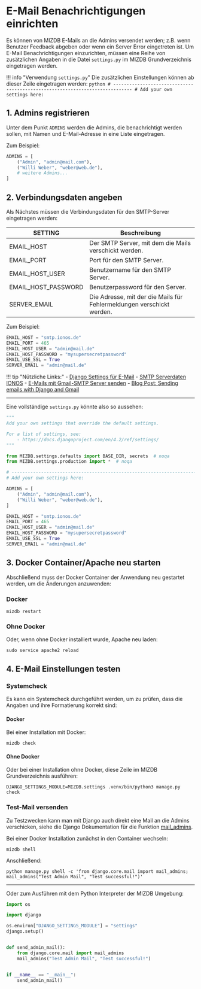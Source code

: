 E-Mail Benachrichtigungen einrichten
=======

Es können von MIZDB E-Mails an die Admins versendet werden; z.B. wenn Benutzer Feedback abgeben oder wenn ein Server
Error eingetreten ist.
Um E-Mail Benachrichtigungen einzurichten, müssen eine Reihe von zusätzlichen Angaben in die Datei `settings.py` im
MIZDB Grundverzeichnis eingetragen werden.

[comment]: <> (@formatter:off)  
!!! info "Verwendung `settings.py`"
    Die zusätzlichen Einstellungen können ab dieser Zeile eingetragen werden: 
    ```python
        # -----------------------------------------------------------------------------
        # Add your own settings here:
    ```

[comment]: <> (@formatter:on)

## 1. Admins registrieren

Unter dem Punkt `ADMINS` werden die Admins, die benachrichtigt werden sollen, mit Namen und E-Mail-Adresse in eine Liste
eingetragen.

Zum Beispiel:

```python
ADMINS = [
    ("Admin", "admin@mail.com"),
    ("Willi Weber", "weber@web.de"),
    # weitere Admins...
]
```

## 2. Verbindungsdaten angeben

Als Nächstes müssen die Verbindungsdaten für den SMTP-Server eingetragen werden:

| SETTING             | Beschreibung                                                          |
|---------------------|-----------------------------------------------------------------------|
| EMAIL_HOST          | Der SMTP Server, mit dem die Mails verschickt werden.                 |
| EMAIL_PORT          | Port für den SMTP Server.                                             |
| EMAIL_HOST_USER     | Benutzername für den SMTP Server.                                     |
| EMAIL_HOST_PASSWORD | Benutzerpassword für den Server.                                      |
| SERVER_EMAIL        | Die Adresse, mit der die Mails für Fehlermeldungen verschickt werden. |

Zum Beispiel:

```python
EMAIL_HOST = "smtp.ionos.de"
EMAIL_PORT = 465
EMAIL_HOST_USER = "admin@mail.de"
EMAIL_HOST_PASSWORD = "mysupersecretpassword"
EMAIL_USE_SSL = True
SERVER_EMAIL = "admin@mail.de"
```

[comment]: <> (@formatter:off)  
!!! tip "Nützliche Links:"
    - [Django Settings für E-Mail](https://docs.djangoproject.com/en/5.2/ref/settings/#email-host)
    - [SMTP Serverdaten IONOS](https://www.ionos.de/hilfe/e-mail/allgemeine-themen/serverinformationen-fuer-imap-pop3-und-smtp/)
    - [E-Mails mit Gmail-SMTP Server senden](https://support.google.com/a/answer/176600?hl=de)
    - [Blog Post: Sending emails with Django and Gmail](https://dev.to/abderrahmanemustapha/how-to-send-email-with-django-and-gmail-in-production-the-right-way-24ab)

[comment]: <> (@formatter:on)

---

Eine vollständige `settings.py` könnte also so aussehen:

```python
"""
Add your own settings that override the default settings.

For a list of settings, see:
    - https://docs.djangoproject.com/en/4.2/ref/settings/
"""

from MIZDB.settings.defaults import BASE_DIR, secrets  # noqa
from MIZDB.settings.production import *  # noqa

# -----------------------------------------------------------------------------
# Add your own settings here:

ADMINS = [
    ("Admin", "admin@mail.com"),
    ("Willi Weber", "weber@web.de"),
]

EMAIL_HOST = "smtp.ionos.de"
EMAIL_PORT = 465
EMAIL_HOST_USER = "admin@mail.de"
EMAIL_HOST_PASSWORD = "mysupersecretpassword"
EMAIL_USE_SSL = True
SERVER_EMAIL = "admin@mail.de"
```

## 3. Docker Container/Apache neu starten

Abschließend muss der Docker Container der Anwendung neu gestartet werden, um die Änderungen anzuwenden:

### Docker

```shell
mizdb restart
```

### Ohne Docker

Oder, wenn ohne Docker installiert wurde, Apache neu laden:

```shell
sudo service apache2 reload
```

## 4. E-Mail Einstellungen testen

### Systemcheck

Es kann ein Systemcheck durchgeführt werden, um zu prüfen, dass die Angaben und ihre Formatierung korrekt
sind:

#### Docker

Bei einer Installation mit Docker:

```shell
mizdb check
```

#### Ohne Docker

Oder bei einer Installation ohne Docker, diese Zeile im MIZDB Grundverzeichnis ausführen:

```shell
DJANGO_SETTINGS_MODULE=MIZDB.settings .venv/bin/python3 manage.py check
```

### Test-Mail versenden

Zu Testzwecken kann man mit Django auch direkt eine Mail an die Admins verschicken, siehe die Django Dokumentation für
die
Funktion [mail_admins](https://docs.djangoproject.com/en/5.2/topics/email/#mail-admins).

Bei einer Docker Installation zunächst in den Container wechseln:

```shell
mizdb shell
```

Anschließend:

```shell
python manage.py shell -c 'from django.core.mail import mail_admins; mail_admins("Test Admin Mail", "Test successful!")'
```

---

Oder zum Ausführen mit dem Python Interpreter der MIZDB Umgebung:

```python
import os

import django

os.environ["DJANGO_SETTINGS_MODULE"] = "settings"
django.setup()


def send_admin_mail():
    from django.core.mail import mail_admins
    mail_admins("Test Admin Mail", "Test successful!")


if __name__ == "__main__":
    send_admin_mail()
```
